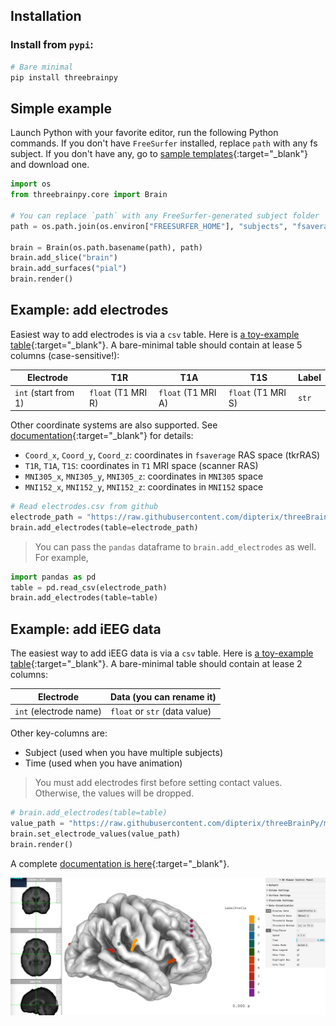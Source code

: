 ## Installation

### Install from `pypi`:

```sh
# Bare minimal
pip install threebrainpy
```

## Simple example

Launch Python with your favorite editor, run the following Python commands. If you don't have `FreeSurfer` installed, replace `path` with any fs subject. If you don't have any, go to [sample templates](https://github.com/dipterix/threeBrain-sample/releases){:target="_blank"} and download one.

```py
import os
from threebrainpy.core import Brain

# You can replace `path` with any FreeSurfer-generated subject folder
path = os.path.join(os.environ["FREESURFER_HOME"], "subjects", "fsaverage")

brain = Brain(os.path.basename(path), path)
brain.add_slice("brain")
brain.add_surfaces("pial")
brain.render()
```

## Example: add electrodes

Easiest way to add electrodes is via a `csv` table. Here is [a toy-example table](https://github.com/dipterix/threeBrainPy/blob/main/docs/showcase-viewer/electrodes.csv){:target="_blank"}. A bare-minimal table should contain at lease 5 columns (case-sensitive!):

|     Electrode       |       T1R       |       T1A       |       T1S       |       Label       |
|---------------------|-----------------|-----------------|-----------------|-------------------|
| `int` (start from 1)  | `float` (T1 MRI R)| `float` (T1 MRI A)| `float` (T1 MRI S)| `str`               |

Other coordinate systems are also supported. See [documentation](api-core-brain.md#threebrainpy.core.brain.Brain.add_electrodes){:target="_blank"} for details:

* `Coord_x`, `Coord_y`, `Coord_z`: coordinates in `fsaverage` RAS space (tkrRAS)
* `T1R`, `T1A`, `T1S`: coordinates in `T1` MRI space (scanner RAS)
* `MNI305_x`, `MNI305_y`, `MNI305_z`: coordinates in `MNI305` space
* `MNI152_x`, `MNI152_y`, `MNI152_z`: coordinates in `MNI152` space


```py
# Read electrodes.csv from github
electrode_path = "https://raw.githubusercontent.com/dipterix/threeBrainPy/main/docs/showcase-viewer/electrodes.csv"
brain.add_electrodes(table=electrode_path)
```

> You can pass the `pandas` dataframe to `brain.add_electrodes` as well. For example, 

```py
import pandas as pd
table = pd.read_csv(electrode_path)
brain.add_electrodes(table=table)
```

## Example: add iEEG data

The easiest way to add iEEG data is via a `csv` table. Here is [a toy-example table](showcase-viewer/electrodes.csv){:target="_blank"}. A bare-minimal table should contain at lease 2 columns:

|     Electrode       |       Data (you can rename it)       |
|---------------------|--------------------------------------|
| `int` (electrode name)| `float` or `str` (data value)             |

Other key-columns are:

* Subject (used when you have multiple subjects)
* Time (used when you have animation)

> You must add electrodes first before setting contact values. Otherwise, the values will be dropped.

```py
# brain.add_electrodes(table=table)
value_path = "https://raw.githubusercontent.com/dipterix/threeBrainPy/main/docs/showcase-viewer/electrodes.csv"
brain.set_electrode_values(value_path)
brain.render()
```

A complete [documentation is here](api-core-brain.md#threebrainpy.core.brain.Brain.set_electrode_values){:target="_blank"}.


![Preview of rendering results](assets/images/getting-started-01.png)

